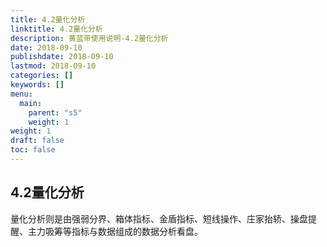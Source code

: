 ```yaml
---
title: 4.2量化分析
linktitle: 4.2量化分析
description: 黄蓝带使用说明-4.2量化分析
date: 2018-09-10
publishdate: 2018-09-10
lastmod: 2018-09-10
categories: []
keywords: []
menu:
  main:
    parent: "s5"
    weight: 1
weight: 1
draft: false
toc: false
---
```



## 4.2量化分析

量化分析则是由强弱分界、箱体指标、金盾指标、短线操作、庄家抬轿、操盘提醒、主力吸筹等指标与数据组成的数据分析看盘。


